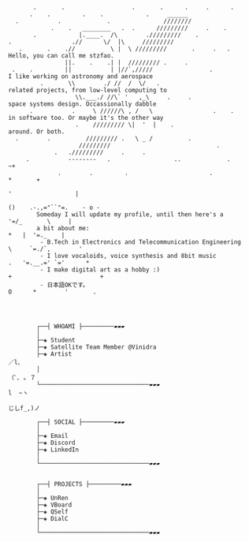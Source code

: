            .       .                   .       .      .     .      .
          .    .         .    .            .     ______
      .           .             .               ////////
                .    .   ________   .  .      /////////     .    .
           .            |.____.  /\        ./////////    .
    .                 .//      \/  |\     /////////
       .       .    .//          \ |  \ /////////       .     .   .             Hello, you can call me stzfao.   
                    ||.    .    .| |  ///////// .     .                                                              
     .    .         ||           | |//`,/////                .                  I like working on astronomy and aerospace
             .       \\        ./ //  /  \/   .                                 related projects, from low-level computing to 
                       \\.___./ //\` '   ,_\     .     .                        space systems design. Occassionally dabble
          .           .     \ //////\ , /   \                 .    .            in software too. Or maybe it's the other way
                       .    ///////// \|  '  |    .                             around. Or both.
      .        .          ///////// .   \ _ /          .
                        /////////                              .
                 .   ./////////     .     .                                         
         .           --------   .                  ..             .                               ~+
                  .        .         .                       .                                             *       +
                                                                                                     '                  |
                                                                                                 ()    .-.,="``"=.    - o -
            Someday I will update my profile, until then here's a                                      '=/_       \     |
            a bit about me:                                                                         *   |  '=._    |
             - B.Tech in Electronics and Telecommunication Engineering                                   \     `=./`,        '
             - I love vocaloids, voice synthesis and 8bit music                                       .   '=.__.=' `='      *
             - I make digital art as a hobby :)                                              +                         +
             - 日本語OKです。                                                                       O      *        '       .




            ┌──┤ WHOAMI ├─────────▰▰▰
            │
            ├─◈ Student
            ├─◈ Satellite Team Member @Vinidra
            ├─◈ Artist                                                                    ／l、        
            │                                                                           （ﾟ､ ｡ ７ 
            └───────────────────────────────▰▰▰                                        l  ~ヽ   
                                                                                          じしf_,)ノ

            ┌──┤ SOCIAL ├─────────▰▰▰
            │
            ├─◈ Email
            ├─◈ Discord
            ├─◈ LinkedIn
            │
            └───────────────────────────────▰▰▰


            ┌──┤ PROJECTS ├─────────▰▰▰
            │
            ├─◈ UnRen
            ├─◈ VBoard
            ├─◈ QSelf            
            ├─◈ DialC
            │
            └───────────────────────────────▰▰▰
            
            
